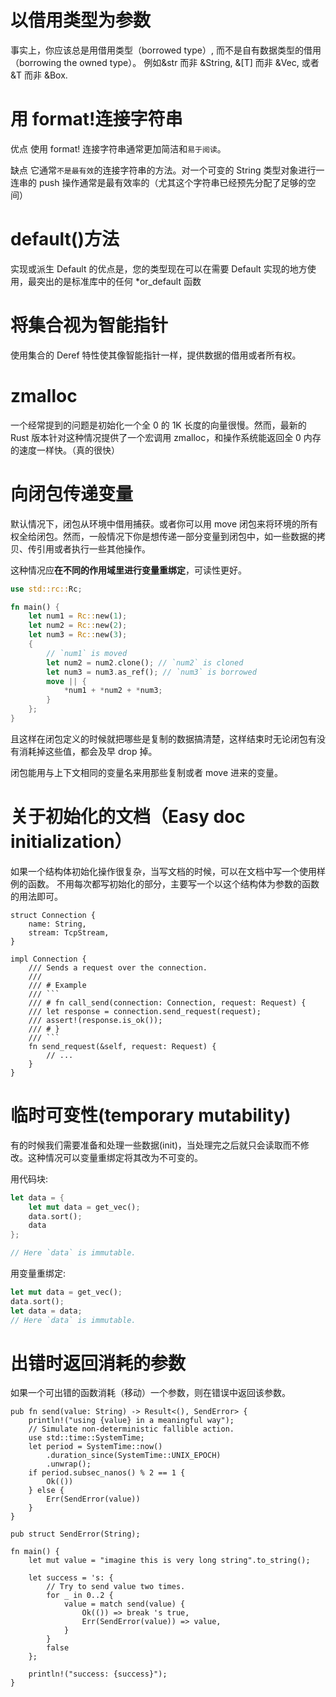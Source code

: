 # 以借用类型为参数

事实上，你应该总是用借用类型（borrowed type）,
而不是自有数据类型的借用（borrowing the owned type）。
例如&str 而非 &String, &[T] 而非 &Vec<T>, 或者 &T 而非 &Box<T>.

# 用 format!连接字符串

优点
使用 format! 连接字符串通常更加简洁和`易于阅读`。

缺点
它通常`不是最有效`的连接字符串的方法。对一个可变的 String 类型对象进行一连串的 push 操作通常是最有效率的（尤其这个字符串已经预先分配了足够的空间）

# default()方法

实现或派生 Default 的优点是，您的类型现在可以在需要 Default 实现的地方使用，最突出的是标准库中的任何 \*or_default 函数

# 将集合视为智能指针

使用集合的 Deref 特性使其像智能指针一样，提供数据的借用或者所有权。

# zmalloc

一个经常提到的问题是初始化一个全 0 的 1K 长度的向量很慢。然而，最新的 Rust 版本针对这种情况提供了一个宏调用 zmalloc，和操作系统能返回全 0 内存的速度一样快。（真的很快）

# 向闭包传递变量

默认情况下，闭包从环境中借用捕获。或者你可以用 move 闭包来将环境的所有权全给闭包。然而，一般情况下你是想传递一部分变量到闭包中，如一些数据的拷贝、传引用或者执行一些其他操作。

这种情况应**在不同的作用域里进行变量重绑定**，可读性更好。

```rs
use std::rc::Rc;

fn main() {
    let num1 = Rc::new(1);
    let num2 = Rc::new(2);
    let num3 = Rc::new(3);
    {
        // `num1` is moved
        let num2 = num2.clone(); // `num2` is cloned
        let num3 = num3.as_ref(); // `num3` is borrowed
        move || {
            *num1 + *num2 + *num3;
        }
    };
}
```

且这样在闭包定义的时候就把哪些是复制的数据搞清楚，这样结束时无论闭包有没有消耗掉这些值，都会及早 drop 掉。

闭包能用与上下文相同的变量名来用那些复制或者 move 进来的变量。

# 关于初始化的文档（Easy doc initialization）

如果一个结构体初始化操作很复杂，当写文档的时候，可以在文档中写一个使用样例的函数。
不用每次都写初始化的部分，主要写一个以这个结构体为参数的函数的用法即可。

````RS
struct Connection {
    name: String,
    stream: TcpStream,
}

impl Connection {
    /// Sends a request over the connection.
    ///
    /// # Example
    /// ```
    /// # fn call_send(connection: Connection, request: Request) {
    /// let response = connection.send_request(request);
    /// assert!(response.is_ok());
    /// # }
    /// ```
    fn send_request(&self, request: Request) {
        // ...
    }
}

````

# 临时可变性(temporary mutability)

有的时候我们需要准备和处理一些数据(init)，当处理完之后就只会读取而不修改。这种情况可以变量重绑定将其改为不可变的。

用代码块:

```rs
let data = {
    let mut data = get_vec();
    data.sort();
    data
};

// Here `data` is immutable.
```

用变量重绑定:

```rs
let mut data = get_vec();
data.sort();
let data = data;
// Here `data` is immutable.
```

# 出错时返回消耗的参数

如果一个可出错的函数消耗（移动）一个参数，则在错误中返回该参数。

```RS
pub fn send(value: String) -> Result<(), SendError> {
    println!("using {value} in a meaningful way");
    // Simulate non-deterministic fallible action.
    use std::time::SystemTime;
    let period = SystemTime::now()
        .duration_since(SystemTime::UNIX_EPOCH)
        .unwrap();
    if period.subsec_nanos() % 2 == 1 {
        Ok(())
    } else {
        Err(SendError(value))
    }
}

pub struct SendError(String);

fn main() {
    let mut value = "imagine this is very long string".to_string();

    let success = 's: {
        // Try to send value two times.
        for _ in 0..2 {
            value = match send(value) {
                Ok(()) => break 's true,
                Err(SendError(value)) => value,
            }
        }
        false
    };

    println!("success: {success}");
}
```
